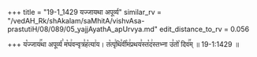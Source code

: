 +++
title = "19-1_1429 यज्जायथा अपूर्व्य"
similar_rv = "/vedAH_Rk/shAkalam/saMhitA/vishvAsa-prastutiH/08/089/05_yajjAyathA_apUrvya.md"
edit_distance_to_rv = 0.056

+++
य꣡ज्जाय꣢꣯था अपूर्व्य꣣ म꣡घ꣢वन्वृत्र꣣ह꣡त्या꣢य। त꣡त्पृ꣢थि꣣वी꣡म꣢प्रथय꣣स्त꣡द꣢स्तभ्ना उ꣣तो꣡ दिव꣢꣯म् ॥ 19-1:1429 ॥

<div class="js_include " url="/vedAH_Rk/shAkalam/saMhitA/vishvAsa-prastutiH/08/089/05_yajjAyathA_apUrvya.md"  newLevelForH1="2" title="विश्वास-शाकल-प्रस्तुतिः"  > </div>